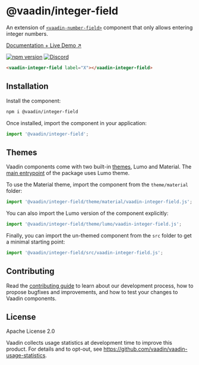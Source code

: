 # @vaadin/integer-field

An extension of [`<vaadin-number-field>`](https://www.npmjs.com/package/@vaadin/number-field) component that only allows
entering integer numbers.

[Documentation + Live Demo ↗](https://vaadin.com/docs/latest/ds/components/number-field/#integer-field)

[![npm version](https://badgen.net/npm/v/@vaadin/integer-field)](https://www.npmjs.com/package/@vaadin/integer-field)
[![Discord](https://img.shields.io/discord/732335336448852018?label=discord)](https://discord.gg/PHmkCKC)

```html
<vaadin-integer-field label="X"></vaadin-integer-field>
```

## Installation

Install the component:

```sh
npm i @vaadin/integer-field
```

Once installed, import the component in your application:

```js
import '@vaadin/integer-field';
```

## Themes

Vaadin components come with two built-in [themes](https://vaadin.com/docs/latest/ds/customization/using-themes), Lumo
and Material.
The [main entrypoint](https://github.com/vaadin/web-components/blob/master/packages/integer-field/vaadin-integer-field.js)
of the package uses Lumo theme.

To use the Material theme, import the component from the `theme/material` folder:

```js
import '@vaadin/integer-field/theme/material/vaadin-integer-field.js';
```

You can also import the Lumo version of the component explicitly:

```js
import '@vaadin/integer-field/theme/lumo/vaadin-integer-field.js';
```

Finally, you can import the un-themed component from the `src` folder to get a minimal starting point:

```js
import '@vaadin/integer-field/src/vaadin-integer-field.js';
```

## Contributing

Read the [contributing guide](https://vaadin.com/docs/latest/guide/contributing/overview) to learn about our development
process, how to propose bugfixes and improvements, and how to test your changes to Vaadin components.

## License

Apache License 2.0

Vaadin collects usage statistics at development time to improve this product.
For details and to opt-out, see https://github.com/vaadin/vaadin-usage-statistics.
